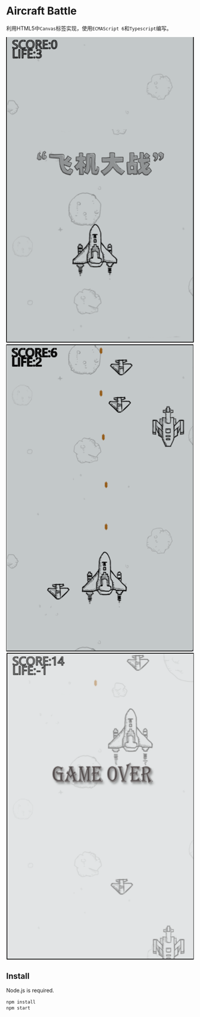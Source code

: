 # Aircraft Battle

利用HTML5中`Canvas`标签实现，使用`ECMAScript 6`和`Typescript`编写。

<img src="doc/logo/logo1.png" alt="logo1" />
<img src="doc/logo/logo2.png" alt="logo2" />
<img src="doc/logo/logo3.png" alt="logo3" />



## Install

Node.js is required.

```shell
npm install
npm start
```
